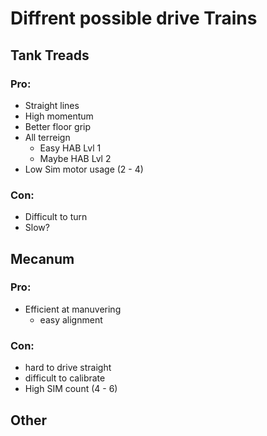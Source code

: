 # Diffrent possible drive Trains

## Tank Treads

### Pro:
* Straight lines
* High momentum
* Better floor grip
* All terreign
  * Easy HAB Lvl 1
  * Maybe HAB Lvl 2
* Low Sim motor usage (2 - 4)

### Con:
* Difficult to turn
* Slow?

## Mecanum

### Pro:
* Efficient at manuvering
  * easy alignment

### Con:
* hard to drive straight
* difficult to calibrate
* High SIM count (4 - 6)

## Other
